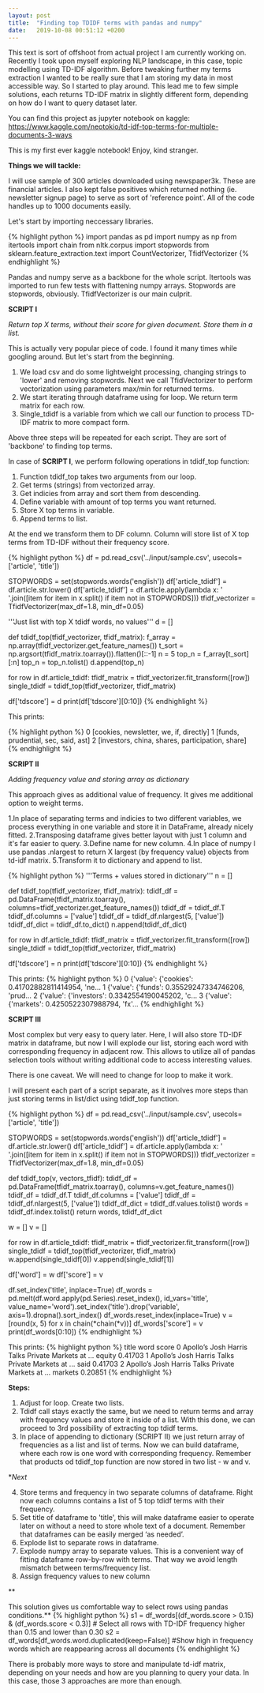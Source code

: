 ```yaml
---
layout: post
title:  "Finding top TDIDF terms with pandas and numpy"
date:   2019-10-08 00:51:12 +0200
---
```

This text is sort of offshoot from actual project I am currently working on. Recently I took upon myself exploring NLP landscape, in this case, topic modelling using TD-IDF algorithm. Before tweaking further my terms extraction I wanted to be really sure that I am storing my data in most accessible way. So I started to play around. This lead me to few simple solutions, each returns TD-IDF matrix in slightly different form, depending on how do I want to query dataset later.

You can find this project as jupyter notebook on kaggle: <https://www.kaggle.com/neotokio/td-idf-top-terms-for-multiple-documents-3-ways>

This is my first ever kaggle notebook! Enjoy, kind stranger.

**Things we will tackle:**

I will use sample of 300 articles downloaded using newspaper3k. These are financial articles. I also kept false positives which returned nothing (ie. newsletter signup page) to serve as sort of 'reference point'. All of the code handles up to 1000 documents easily.

Let's start by importing neccessary libraries.

{% highlight python %}
import pandas as pd
import numpy as np
from itertools import chain
from nltk.corpus import stopwords
from sklearn.feature_extraction.text import CountVectorizer, TfidfVectorizer
{% endhighlight %}


Pandas and numpy serve as a backbone for the whole script. Itertools was imported to run few tests with flattening numpy arrays. Stopwords are stopwords, obviously. TfidfVectorizer is our main culprit.

**SCRIPT I**

*Return top X terms, without their score for given document. Store them in a list.*

This is actually very popular piece of code. I found it many times while googling around. But let's start from the beginning.

1. We load csv and do some lightweight processing, changing strings to 'lower' and removing stopwords. Next we call TfidVectorizer to perform vectorization using parameters max/min for returned terms.
2. We start iterating through dataframe using for loop. We return term matrix for each row.
3. Single_tdidf is a variable from which we call our function to process TD-IDF matrix to more compact form.

Above three steps will be repeated for each script. They are sort of 'backbone' to finding top terms.

In case of **SCRIPT I**, we perform following operations in tdidf_top function:

1. Function tdidf_top takes two arguments from our loop.
2. Get terms (strings) from vectorized array.
3. Get indicies from array and sort them from descending.
4. Define variable with amount of top terms you want returned.
5. Store X top terms in variable.
6. Append terms to list.

At the end we transform them to DF column. Column will store list of X top terms from TD-IDF without their frequency score.

{% highlight python %}
df = pd.read_csv('../input/sample.csv', usecols=['article', 'title'])

STOPWORDS = set(stopwords.words('english'))
df['article_tdidf'] = df.article.str.lower()
df['article_tdidf'] = df.article.apply(lambda x: ' '.join([item for item in x.split() if item not in STOPWORDS]))
tfidf_vectorizer = TfidfVectorizer(max_df=1.8, min_df=0.05)

'''Just list with top X tdidf words, no values'''
d = []

def tdidf_top(tfidf_vectorizer, tfidf_matrix):
    f_array = np.array(tfidf_vectorizer.get_feature_names())
    t_sort = np.argsort(tfidf_matrix.toarray()).flatten()[::-1]
    n = 5
    top_n = f_array[t_sort][:n]
    top_n = top_n.tolist()
    d.append(top_n)

for row in df.article_tdidf:
    tfidf_matrix = tfidf_vectorizer.fit_transform([row])
    single_tdidf = tdidf_top(tfidf_vectorizer, tfidf_matrix)

df['tdscore'] = d
print(df['tdscore'][0:10])
{% endhighlight %}

This prints:

{% highlight python %}
0             [cookies, newsletter, we, if, directly]
1                 [funds, prudential, sec, said, ast]
2    [investors, china, shares, participation, share]
{% endhighlight %}

**SCRIPT II**

*Adding frequency value and storing array as dictionary*

This approach gives as additional value of frequency. It gives me additional option to weight terms.

1.In place of separating terms and indicies to two different variables, we process everything in one variable and store it in DataFrame, already nicely fitted.
2.Transposing dataframe gives better layout with just 1 column and it's far easier to query.
3.Define name for new column.
4.In place of numpy I use pandas .nlargest to return X largest (by frequency value) objects from td-idf matrix.
5.Transform it to dictionary and append to list.

{% highlight python %}
'''Terms + values stored in dictionary'''
n = []

def tdidf_top(tfidf_vectorizer, tfidf_matrix):
    tdidf_df = pd.DataFrame(tfidf_matrix.toarray(), columns=tfidf_vectorizer.get_feature_names())
    tdidf_df = tdidf_df.T
    tdidf_df.columns = ['value']
    tdidf_df = tdidf_df.nlargest(5, ['value'])
    tdidf_df_dict = tdidf_df.to_dict()
    n.append(tdidf_df_dict)

for row in df.article_tdidf:
    tfidf_matrix = tfidf_vectorizer.fit_transform([row])
    single_tdidf = tdidf_top(tfidf_vectorizer, tfidf_matrix)

df['tdscore'] = n
print(df['tdscore'][0:10])
{% endhighlight %}

This prints:
{% highlight python %}
0    {'value': {'cookies': 0.41702882811414954, 'ne...
1    {'value': {'funds': 0.35529247334746206, 'prud...
2    {'value': {'investors': 0.3342554190045202, 'c...
3    {'value': {'markets': 0.4250522307988794, 'fx'...
{% endhighlight %}

**SCRIPT III**

Most complex but very easy to query later. Here, I will also store TD-IDF matrix in dataframe, but now I will explode our list, storing each word with corresponding frequency in adjacent row. This allows to utilize all of pandas selection tools without writing additional code to access interesting values.

There is one caveat. We will need to change for loop to make it work.

I will present each part of a script separate, as it involves more steps than just storing terms in list/dict using tdidf_top function.

{% highlight python %}
df = pd.read_csv('../input/sample.csv', usecols=['article', 'title'])

STOPWORDS = set(stopwords.words('english'))
df['article_tdidf'] = df.article.str.lower()
df['article_tdidf'] = df.article.apply(lambda x: ' '.join([item for item in x.split() if item not in STOPWORDS]))
tfidf_vectorizer = TfidfVectorizer(max_df=1.8, min_df=0.05)

def tdidf_top(v, vectors_tfidf):
    tdidf_df = pd.DataFrame(tfidf_matrix.toarray(), columns=v.get_feature_names())
    tdidf_df = tdidf_df.T
    tdidf_df.columns = ['value']
    tdidf_df = tdidf_df.nlargest(5, ['value'])
    tdidf_df_dict = tdidf_df.values.tolist()
    words = tdidf_df.index.tolist()
    return words, tdidf_df_dict

w = []
v = []

for row in df.article_tdidf:
    tfidf_matrix = tfidf_vectorizer.fit_transform([row])
    single_tdidf = tdidf_top(tfidf_vectorizer, tfidf_matrix)
    w.append(single_tdidf[0])
    v.append(single_tdidf[1])
    
df['word'] = w
df['score'] = v

df.set_index('title', inplace=True)
df_words = pd.melt(df.word.apply(pd.Series).reset_index(), id_vars='title', value_name='word').set_index('title').drop('variable', axis=1).dropna().sort_index()
df_words.reset_index(inplace=True)
v = [round(x, 5) for x in chain(*chain(*v))]
df_words['score'] = v
print(df_words[0:10])
{% endhighlight %}

This prints:
{% highlight python %}
                                               title        word    score
0  Apollo’s Josh Harris Talks Private Markets at ...      equity  0.41703
1  Apollo’s Josh Harris Talks Private Markets at ...        said  0.41703
2  Apollo’s Josh Harris Talks Private Markets at ...     markets  0.20851
{% endhighlight %}

**Steps:**

1. Adjust for loop. Create two lists.
2. Tdidf call stays exactly the same, but we need to return terms and array with frequency values and store it inside of a list. With this done, we can proceed to 3rd possibility of extracting top tdidf terms.
3. In place of appending to dictionary (SCRIPT II) we just return array of frequencies as a list and list of terms. Now we can build dataframe, where each row is one word with corresponding frequency. Remember that products od tdidf_top function are now stored in two list - w and v.

**Next*

4. Store terms and frequency in two separate columns of dataframe. Right now each columns contains a list of 5 top tdidf terms with their frequency.
5. Set title of dataframe to 'title', this will make dataframe easier to operate later on without a need to store whole text of a document. Remember that dataframes can be easily merged ‘as needed’.
6. Explode list to separate rows in dataframe.
7. Explode numpy array to separate values. This is a convenient way of fitting dataframe row-by-row with terms. That way we avoid length mismatch between terms/frequency list.
8. Assign frequency values to new column

**

This solution gives us comfortable way to select rows using pandas conditions.**
{% highlight python %}
s1 = df_words[(df_words.score > 0.15) & (df_words.score < 0.3)] # Select all rows with TD-IDF frequency higher than 0.15 and lower than 0.30
s2 = df_words[df_words.word.duplicated(keep=False)] #Show high in frequency words which are reappearing across all documents
{% endhighlight %}

There is probably more ways to store and manipulate td-idf matrix, depending on your needs and how are you planning to query your data. In this case, those 3 approaches are more than enough.

